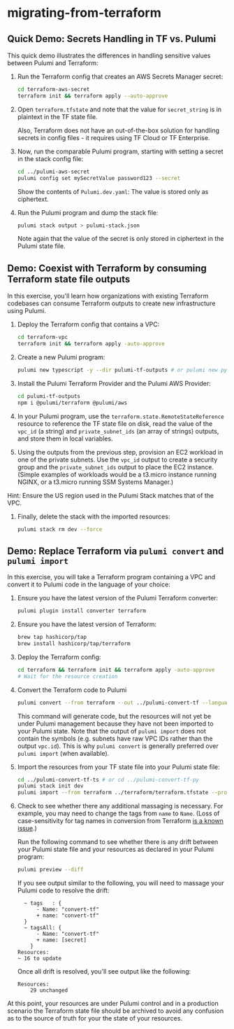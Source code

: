 # migrating-from-terraform

## Quick Demo: Secrets Handling in TF vs. Pulumi

This quick demo illustrates the differences in handling sensitive values between Pulumi and Terraform:

1. Run the Terraform config that creates an AWS Secrets Manager secret:

    ```bash
    cd terraform-aws-secret
    terraform init && terraform apply --auto-approve
    ```

1. Open `terraform.tfstate` and note that the value for `secret_string` is in plaintext in the TF state file.

    Also, Terraform does not have an out-of-the-box solution for handling secrets in config files - it requires using TF Cloud or TF Enterprise.

1. Now, run the comparable Pulumi program, starting with setting a secret in the stack config file:

    ```bash
    cd ../pulumi-aws-secret
    pulumi config set mySecretValue password123 --secret
    ```

    Show the contents of `Pulumi.dev.yaml`: The value is stored only as ciphertext.

1. Run the Pulumi program and dump the stack file:

    ```bash
    pulumi stack output > pulumi-stack.json
    ```

    Note again that the value of the secret is only stored in ciphertext in the Pulumi state file.

## Demo: Coexist with Terraform by consuming Terraform state file outputs

In this exercise, you'll learn how organizations with existing Terraform codebases can consume Terraform outputs to create new infrastructure using Pulumi.

1. Deploy the Terraform config that contains a VPC:

    ```bash
    cd terraform-vpc
    terraform init && terraform apply -auto-approve
    ```

1. Create a new Pulumi program:

    ```bash
    pulumi new typescript -y --dir pulumi-tf-outputs # or pulumi new python -y
    ```

1. Install the Pulumi Terraform Provider and the Pulumi AWS Provider:

    ```bash
    cd pulumi-tf-outputs
    npm i @pulumi/terraform @pulumi/aws
    ```

1. In your Pulumi program, use the `terraform.state.RemoteStateReference` resource to reference the TF state file on disk, read the value of the `vpc_id` (a string) and `private_subnet_ids` (an array of strings) outputs, and store them in local variables.

1. Using the outputs from the previous step, provision an EC2 workload in one of the private subnets. Use the `vpc_id` output to create a security group and the `private_subnet_ids` output to place the EC2 instance. (Simple examples of workloads would be a t3.micro instance running NGINX, or a t3.micro running SSM Systems Manager.)

Hint: Ensure the US region used in the Pulumi Stack matches that of the VPC.

1. Finally, delete the stack with the imported resources:

    ```bash
    pulumi stack rm dev --force
    ```

## Demo: Replace Terraform via `pulumi convert` and `pulumi import`

In this exercise, you will take a Terraform program containing a VPC and convert it to Pulumi code in the language of your choice:

1. Ensure you have the latest version of the Pulumi Terraform converter:

    ```bash
    pulumi plugin install converter terraform
    ```

1. Ensure you have the latest version of Terraform:

    ```bash
    brew tap hashicorp/tap
    brew install hashicorp/tap/terraform
    ```

1. Deploy the Terraform config:

    ```bash
    cd terraform && terraform init && terraform apply -auto-approve
    # Wait for the resource creation
    ```

1. Convert the Terraform code to Pulumi

    ```bash
    pulumi convert --from terraform --out ../pulumi-convert-tf --language typescript
    ```

    This command will generate code, but the resources will not yet be under Pulumi management because they have not been imported to your Pulumi state. Note that the output of `pulumi import` does not contain the symbols (e.g. subnets have raw VPC IDs rather than the output `vpc.id`). This is why `pulumi convert` is generally preferred over `pulumi import` (when available).

1. Import the resources from your TF state file into your Pulumi state file:

    ```bash
    cd ../pulumi-convert-tf-ts # or cd ../pulumi-convert-tf-py
    pulumi stack init dev
    pulumi import --from terraform ../terraform/terraform.tfstate --protect=false --generate-code=false # Because we already have the code
    ```

1. Check to see whether there any additional massaging is necessary. For example, you may need to change the tags from `name` to `Name`. (Loss of case-sensitivity for tag names in conversion from Terraform [is a known issue](https://github.com/pulumi/pulumi-converter-terraform/issues/100).)

    Run the following command to see whether there is any drift between your Pulumi state file and your resources as declared in your Pulumi program:

    ```bash
    pulumi preview --diff
    ```

    If you see output similar to the following, you will need to massage your Pulumi code to resolve the drift:

    ```text
      ~ tags   : {
          - Name: "convert-tf"
          + name: "convert-tf"
      }
      ~ tagsAll: {
          - Name: "convert-tf"
          + name: [secret]
        }
    Resources:
    ~ 16 to update
    ```

    Once all drift is resolved, you'll see output like the following:

    ```text
    Resources:
        29 unchanged
    ```

At this point, your resources are under Pulumi control and in a production scenario the Terraform state file should be archived to avoid any confusion as to the source of truth for your the state of your resources.
